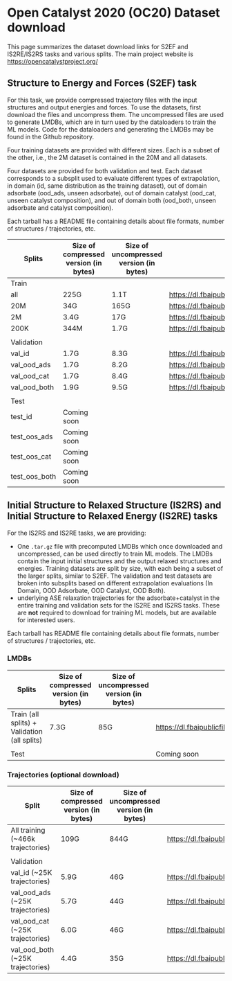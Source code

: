 # Open Catalyst 2020 (OC20) Dataset download


This page summarizes the dataset download links for S2EF and IS2RE/IS2RS tasks and various splits. The main project website is https://opencatalystproject.org/ 


## Structure to Energy and Forces (S2EF) task

For this task, we provide compressed trajectory files with the input structures and output energies and forces. To use the datasets, first download the files and uncompress them. The uncompressed files are used to generate LMDBs, which are in turn used by the dataloaders to train the ML models. Code for the dataloaders and generating the LMDBs may be found in the Github repository.

Four training datasets are provided with different sizes. Each is a subset of the other, i.e., the 2M dataset is contained in the 20M and all datasets.

Four datasets are provided for both validation and test. Each dataset corresponds to a subsplit used to evaluate different types of extrapolation, in domain (id, same distribution as the training dataset), out of domain adsorbate (ood_ads, unseen adsorbate), out of domain catalyst (ood_cat, unseen catalyst composition), and out of domain both (ood_both, unseen adsorbate and catalyst composition).

Each tarball has a README file containing details about file formats, number of structures / trajectories, etc.

|Splits	|Size of compressed version (in bytes)	|Size of uncompressed version (in bytes)	|Downloadable link	|
|---	|---	|---	|---	|
|Train	|	|	|	|
|all	|225G	|1.1T	|https://dl.fbaipublicfiles.com/opencatalystproject/data/s2ef_train_all.tar	|
|20M	|34G	|165G	|https://dl.fbaipublicfiles.com/opencatalystproject/data/s2ef_train_20M.tar	|
|2M	|3.4G	|17G	|https://dl.fbaipublicfiles.com/opencatalystproject/data/s2ef_train_2M.tar	|
|200K	|344M	|1.7G	|https://dl.fbaipublicfiles.com/opencatalystproject/data/s2ef_train_200K.tar	|
|	|	|	|	|
|Validation	|	|	|	|
|val_id	|1.7G	|8.3G	|https://dl.fbaipublicfiles.com/opencatalystproject/data/s2ef_val_id.tar	|
|val_ood_ads	|1.7G	|8.2G	|https://dl.fbaipublicfiles.com/opencatalystproject/data/s2ef_val_ood_ads.tar	|
|val_ood_cat	|1.7G	|8.4G	|https://dl.fbaipublicfiles.com/opencatalystproject/data/s2ef_val_ood_cat.tar	|
|val_ood_both	|1.9G	|9.5G	|https://dl.fbaipublicfiles.com/opencatalystproject/data/s2ef_val_ood_both.tar	|
|	|	|	|	|
|Test	|	|	|	|
|test_id	|Coming soon	|
|test_oos_ads	|Coming soon	|
|test_oos_cat	|Coming soon	|
|test_oos_both	|Coming soon	|





## Initial Structure to Relaxed Structure (IS2RS) and Initial Structure to Relaxed Energy (IS2RE) tasks

For the IS2RS and IS2RE tasks, we are providing:

* One `.tar.gz` file with precomputed LMDBs which once downloaded and uncompressed, can be used directly to train ML models. The LMDBs contain the input initial structures and the output relaxed structures and energies. Training datasets are split by size, with each being a subset of the larger splits, similar to S2EF. The validation and test datasets are broken into subsplits based on different extrapolation evaluations (In Domain, OOD Adsorbate, OOD Catalyst, OOD Both).
* underlying ASE relaxation trajectories for the adsorbate+catalyst in the entire training and validation sets for the IS2RE and IS2RS tasks. These are **not** required to download for training ML models, but are available for interested users.


Each tarball has README file containing details about file formats, number of structures / trajectories, etc.


### LMDBs

|Splits	|Size of compressed version (in bytes)	|Size of uncompressed version (in bytes)	|Downloadable link	|
|---	|---	|---	|---	|
|Train (all splits) + Validation (all splits)	|7.3G	|85G	|https://dl.fbaipublicfiles.com/opencatalystproject/data/is2res_train_val_lmdbs.tar	|
|	|	|	|	|
|Test	|	|	|Coming soon	|



### Trajectories (optional download)

|Split 	|Size of compressed version (in bytes)	|Size of uncompressed version (in bytes)	|Downloadable link	|
|---	|---	|---	|---	|
|All training (~466k trajectories)	|109G	|844G	|https://dl.fbaipublicfiles.com/opencatalystproject/data/is2res_train_trajectories.tar	|
|	|	|	|	|
|Validation	|	|	|	|
|val_id (~25K trajectories)	|5.9G	|46G	|https://dl.fbaipublicfiles.com/opencatalystproject/data/is2res_val_id_trajectories.tar	|
|val_ood_ads (~25K trajectories)	|5.7G	|44G	|https://dl.fbaipublicfiles.com/opencatalystproject/data/is2res_val_ood_ads_trajectories.tar	|
|val_ood_cat (~25K trajectories)	|6.0G	|46G	|https://dl.fbaipublicfiles.com/opencatalystproject/data/is2res_val_ood_cat_trajectories.tar	|
|val_ood_both (~25K trajectories)	|4.4G	|35G	|https://dl.fbaipublicfiles.com/opencatalystproject/data/is2res_val_ood_both_trajectories.tar	|





